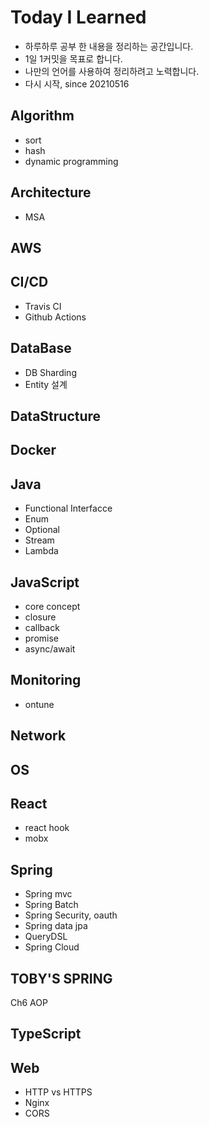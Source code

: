 # Today I Learned

- 하루하루 공부 한 내용을 정리하는 공간입니다.
- 1일 1커밋을 목표로 합니다.
- 나만의 언어를 사용하여 정리하려고 노력합니다.
- 다시 시작, since 20210516

## Algorithm
- sort
- hash
- dynamic programming
## Architecture
- MSA
## AWS
## CI/CD
- Travis CI
- Github Actions
## DataBase
- DB Sharding
- Entity 설계
## DataStructure
## Docker
## Java
- Functional Interfacce
- Enum
- Optional
- Stream
- Lambda
## JavaScript
- core concept
- closure
- callback
- promise
- async/await
## Monitoring
- ontune
## Network
## OS
## React
- react hook
- mobx
## Spring
- Spring mvc
- Spring Batch
- Spring Security, oauth
- Spring data jpa
- QueryDSL
- Spring Cloud
## TOBY'S SPRING
Ch6 AOP
## TypeScript
## Web
- HTTP vs HTTPS
- Nginx
- CORS
